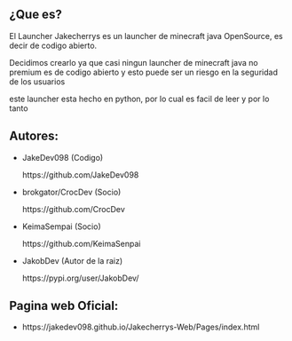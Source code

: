 <!DOCTYPE html>
<html lang="en">
<head>
    <meta charset="UTF-8">
    <meta name="viewport" content="width=device-width, initial-scale=1.0">
</head>
<body>
<div id="Whatisit">
    <h2>¿Que es?</h2>
    <p>El Launcher Jakecherrys es un launcher de minecraft java OpenSource, es decir de codigo abierto.</p>
    <p>Decidimos crearlo ya que casi ningun launcher de minecraft java no premium es de codigo abierto y esto puede ser un riesgo en la seguridad de los usuarios</p>
    <p>este launcher esta hecho en python, por lo cual es facil de leer y por lo tanto </p>
</div>

<div id="authors">
    <h2>Autores:</h2>
    <ul>
        <li>JakeDev098 (Codigo)</li><p>    https://github.com/JakeDev098</p>
        <li>brokgator/CrocDev (Socio)</li><p>    https://github.com/CrocDev</p>
        <li>KeimaSempai (Socio)</li><p>    https://github.com/KeimaSenpai</p>
        <li>JakobDev (Autor de la raiz)</li><p>    https://pypi.org/user/JakobDev/</p>
    </ul>
</div>

<div id="page">
    <h2>Pagina web Oficial:</h2>
    <ul>
        <li>https://jakedev098.github.io/Jakecherrys-Web/Pages/index.html</li>
    </ul>
</div>

</body>
</html>
